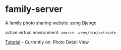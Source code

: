 # family-server
A family photo sharing website using Django


active virtual environment: ```source .venv/bin/activate```


[Tutorial](https://www.sitepoint.com/django-photo-sharing-app/) - 
Currently on: Photo Detail View